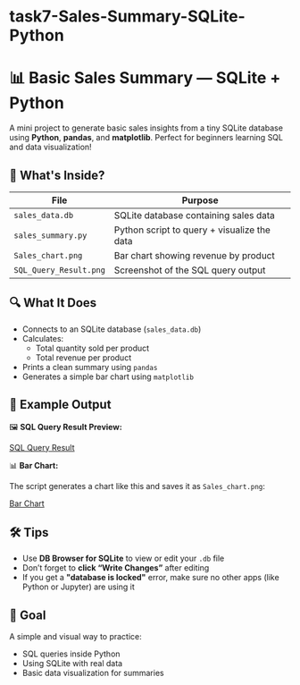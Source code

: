 # task7-Sales-Summary-SQLite-Python
# 📊 Basic Sales Summary — SQLite + Python

A mini project to generate basic sales insights from a tiny SQLite database using **Python**, **pandas**, and **matplotlib**. Perfect for beginners learning SQL and data visualization!


## 🧰 What's Inside?

| File                    | Purpose                                       |
|-------------------------|-----------------------------------------------|
| `sales_data.db`         | SQLite database containing sales data         |
| `sales_summary.py`      | Python script to query + visualize the data   |
| `Sales_chart.png`       | Bar chart showing revenue by product          |
| `SQL_Query_Result.png`  | Screenshot of the SQL query output            |


## 🔍 What It Does

- Connects to an SQLite database (`sales_data.db`)
- Calculates:
  - Total quantity sold per product
  - Total revenue per product
- Prints a clean summary using `pandas`
- Generates a simple bar chart using `matplotlib`


## 📌 Example Output

🖼️ **SQL Query Result Preview:**

[SQL Query Result](SQL_Query_Result.png)

📊 **Bar Chart:**

The script generates a chart like this and saves it as `Sales_chart.png`:

[Bar Chart](Sales_chart.png)


## 🛠 Tips

- Use **DB Browser for SQLite** to view or edit your `.db` file
- Don’t forget to **click “Write Changes”** after editing
- If you get a **"database is locked"** error, make sure no other apps (like Python or Jupyter) are using it


## 🎯 Goal

A simple and visual way to practice:
- SQL queries inside Python
- Using SQLite with real data
- Basic data visualization for summaries

